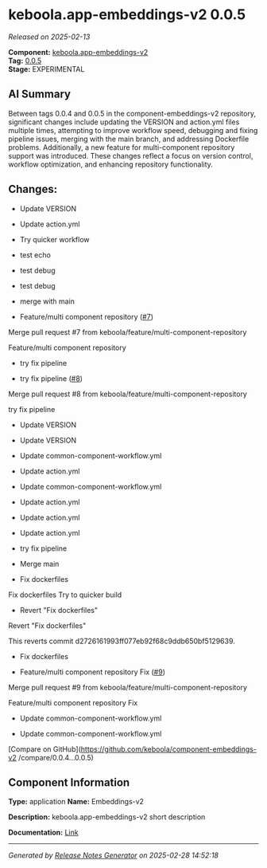 #  keboola.app-embeddings-v2 0.0.5

_Released on 2025-02-13_

**Component:** [keboola.app-embeddings-v2](https://github.com/keboola/component-embeddings-v2)  
**Tag:** [0.0.5](https://github.com/keboola/component-embeddings-v2/releases/tag/0.0.5)  
**Stage:** EXPERIMENTAL


## AI Summary
Between tags 0.0.4 and 0.0.5 in the component-embeddings-v2 repository, significant changes include updating the VERSION and action.yml files multiple times, attempting to improve workflow speed, debugging and fixing pipeline issues, merging with the main branch, and addressing Dockerfile problems. Additionally, a new feature for multi-component repository support was introduced. These changes reflect a focus on version control, workflow optimization, and enhancing repository functionality.



## Changes:


- Update VERSION 




- Update action.yml 




- Try quicker workflow 




- test echo 




- test debug 




- test debug 




- merge with main 




- Feature/multi component repository ([#7](https://github.com/keboola/component-embeddings-v2/pull/7))

Merge pull request #7 from keboola/feature/multi-component-repository

Feature/multi component repository




- try fix pipeline 




- try fix pipeline ([#8](https://github.com/keboola/component-embeddings-v2/pull/8))

Merge pull request #8 from keboola/feature/multi-component-repository

try fix pipeline




- Update VERSION 




- Update VERSION 




- Update common-component-workflow.yml 




- Update action.yml 




- Update common-component-workflow.yml 




- Update action.yml 




- Update action.yml 




- Update action.yml 




- try fix pipeline 




- Merge main 




- Fix dockerfiles 

Fix dockerfiles
Try to quicker build




- Revert "Fix dockerfiles" 

Revert "Fix dockerfiles"

This reverts commit d2726161993ff077eb92f68c9ddb650bf5129639.




- Fix dockerfiles 




- Feature/multi component repository Fix ([#9](https://github.com/keboola/component-embeddings-v2/pull/9))

Merge pull request #9 from keboola/feature/multi-component-repository

Feature/multi component repository Fix




- Update common-component-workflow.yml 




- Update common-component-workflow.yml 




[Compare on GitHub](https://github.com/keboola/component-embeddings-v2
/compare/0.0.4...0.0.5)



## Component Information
**Type:** application
**Name:** Embeddings-v2

**Description:** keboola.app-embeddings-v2 short description


**Documentation:** [Link](https://github.com/keboola/component-embeddings-v2/blob/master/README.md)



---
_Generated by [Release Notes Generator](https://github.com/keboola/release-notes-generator)
on 2025-02-28 14:52:18_